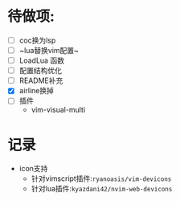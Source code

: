 # 待做项:

- [ ] coc换为lsp
- [ ] ~lua替换vim配置~
- [ ] LoadLua 函数
- [ ] 配置结构优化
- [ ] README补充
- [x] airline换掉
- [ ] 插件
  - vim-visual-multi

# 记录

- icon支持
  - 针对vimscript插件:`ryanoasis/vim-devicons`
  - 针对lua插件:`kyazdani42/nvim-web-devicons`
